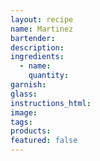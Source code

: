```yaml
---
layout: recipe
name: Martinez
bartender:
description:
ingredients:
  - name:
    quantity:
garnish:
glass:
instructions_html:
image:
tags:
products:
featured: false
---
```

